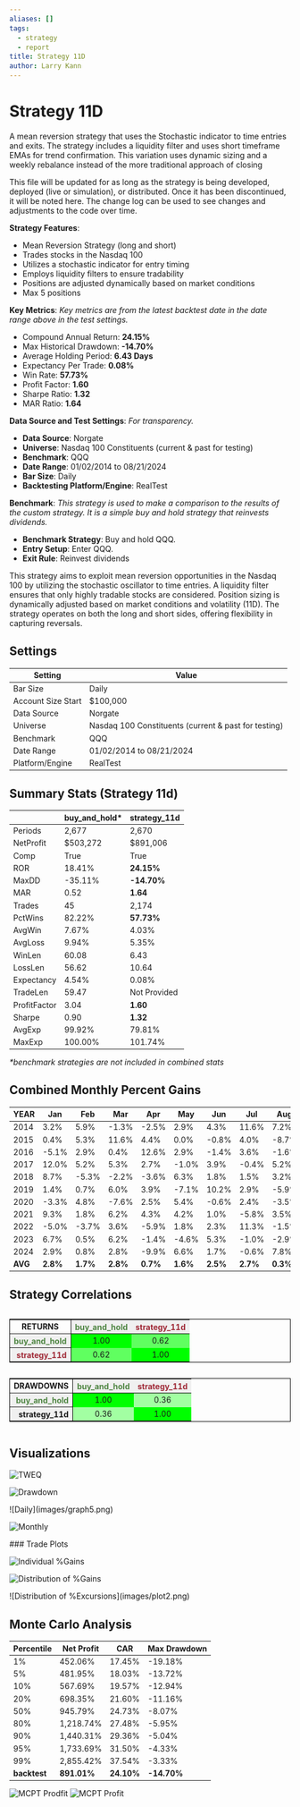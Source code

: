 ```yaml
---
aliases: []
tags:
  - strategy
  - report
title: Strategy 11D
author: Larry Kann
---
```


# Strategy 11D

A mean reversion strategy that uses the Stochastic indicator to time entries and exits. The strategy includes a liquidity filter and uses short timeframe EMAs for trend confirmation. This variation uses dynamic sizing and a weekly rebalance instead of the more traditional approach of closing

This file will be updated for as long as the strategy is being developed, deployed (live or simulation), or distributed. Once it has been discontinued, it will be noted here. The change log can be used to see changes and adjustments to the code over time.

**Strategy Features**:

- Mean Reversion Strategy (long and short)
- Trades stocks in the Nasdaq 100
- Utilizes a stochastic indicator for entry timing
- Employs liquidity filters to ensure tradability
- Positions are adjusted dynamically based on market conditions
- Max 5 positions

**Key Metrics**: _Key metrics are from the latest backtest date in the date range above in the test settings._

- Compound Annual Return: **24.15%**
- Max Historical Drawdown: **-14.70%**
- Average Holding Period: **6.43 Days**
- Expectancy Per Trade: **0.08%**
- Win Rate: **57.73%**
- Profit Factor: **1.60**
- Sharpe Ratio: **1.32**
- MAR Ratio: **1.64**

**Data Source and Test Settings**: _For transparency._

- **Data Source**: Norgate
- **Universe**: Nasdaq 100 Constituents (current & past for testing)
- **Benchmark**: QQQ
- **Date Range**: 01/02/2014 to 08/21/2024
- **Bar Size**: Daily
- **Backtesting Platform/Engine**: RealTest

**Benchmark**: _This strategy is used to make a comparison to the results of the custom strategy. It is a simple buy and hold strategy that reinvests dividends._

- **Benchmark Strategy**: Buy and hold QQQ.
- **Entry Setup**: Enter QQQ.
- **Exit Rule**: Reinvest dividends

This strategy aims to exploit mean reversion opportunities in the Nasdaq 100 by utilizing the stochastic oscillator to time entries. A liquidity filter ensures that only highly tradable stocks are considered. Position sizing is dynamically adjusted based on market conditions and volatility (11D). The strategy operates on both the long and short sides, offering flexibility in capturing reversals.

## Settings

| Setting            | Value                                                |
| ------------------ | ---------------------------------------------------- |
| Bar Size           | Daily                                                |
| Account Size Start | $100,000                                             |
| Data Source        | Norgate                                              |
| Universe           | Nasdaq 100 Constituents (current & past for testing) |
| Benchmark          | QQQ                                                  |
| Date Range         | 01/02/2014 to 08/21/2024                             |
| Platform/Engine    | RealTest                                             |

## Summary Stats (Strategy 11d)

|              | buy_and_hold* | strategy_11d |
| ------------ | ------------- | ------------ |
| Periods      | 2,677         | 2,670        |
| NetProfit    | $503,272      | $891,006     |
| Comp         | True          | True         |
| ROR          | 18.41%        | **24.15%**   |
| MaxDD        | -35.11%       | **-14.70%**  |
| MAR          | 0.52          | **1.64**     |
| Trades       | 45            | 2,174        |
| PctWins      | 82.22%        | **57.73%**   |
| AvgWin       | 7.67%         | 4.03%        |
| AvgLoss      | 9.94%         | 5.35%        |
| WinLen       | 60.08         | 6.43         |
| LossLen      | 56.62         | 10.64        |
| Expectancy   | 4.54%         | 0.08%        |
| TradeLen     | 59.47         | Not Provided |
| ProfitFactor | 3.04          | **1.60**     |
| Sharpe       | 0.90          | **1.32**     |
| AvgExp       | 99.92%        | 79.81%       |
| MaxExp       | 100.00%       | 101.74%      |

_*benchmark strategies are not included in combined stats_

## Combined Monthly Percent Gains

| YEAR  | Jan   | Feb   | Mar   | Apr   | May   | Jun   | Jul   | Aug   | Sep   | Oct   | Nov   | Dec   | **TOTAL** | MaxDD   |
| ----- | ----- | ----- | ----- | ----- | ----- | ----- | ----- | ----- | ----- | ----- | ----- | ----- | -------- | ------- |
| 2014  | 3.2%  | 5.9%  | -1.3% | -2.5% | 2.9%  | 4.3%  | 11.6% | 7.2%  | -4.7% | -2.7% | 1.0%  | -1.4% | **24.6%**  | -14.7%  |
| 2015  | 0.4%  | 5.3%  | 11.6% | 4.4%  | 0.0%  | -0.8% | 4.0%  | -8.7% | -2.0% | 10.4% | 4.0%  | -2.7% | **27.0%**  | -12.8%  |
| 2016  | -5.1% | 2.9%  | 0.4%  | 12.6% | 2.9%  | -1.4% | 3.6%  | -1.6% | 0.2%  | -3.3% | 2.9%  | 2.1% | **16.4%**  | -10.0%  |
| 2017  | 12.0% | 5.2%  | 5.3%  | 2.7%  | -1.0% | 3.9%  | -0.4% | 5.2%  | 1.1%  | 1.8%  | 0.7%  | 2.0% | **45.1%**  | -5.2%   |
| 2018  | 8.7%  | -5.3% | -2.2% | -3.6% | 6.3%  | 1.8%  | 1.5%  | 3.2%  | 2.5%  | -7.1% | 0.9%  | -4.3%| **1.1%**   | -13.7%  |
| 2019  | 1.4%  | 0.7%  | 6.0%  | 3.9%  | -7.1% | 10.2% | 2.9%  | -5.9% | 7.8%  | 9.8%  | 1.1%  | 5.1% | **40.0%**  | -10.1%  |
| 2020  | -3.3% | 4.8%  | -7.6% | 2.5%  | 5.4%  | -0.6% | 2.4%  | -3.5% | 2.6%  | 0.2%  | 10.1% | 9.1% | **22.9%**  | -13.9%  |
| 2021  | 9.3%  | 1.8%  | 6.2%  | 4.3%  | 4.2%  | 1.0%  | -5.8% | 3.5%  | -2.6% | 3.9%  | -1.0% | 6.0% | **34.4%**  | -9.2%   |
| 2022  | -5.0% | -3.7% | 3.6%  | -5.9% | 1.8%  | 2.3%  | 11.3% | -1.5% | -5.8% | 6.3%  | 10.0% | -5.1%| **6.3%**   | -12.6%  |
| 2023  | 6.7%  | 0.5%  | 6.2%  | -1.4% | -4.6% | 5.3%  | -1.0% | -2.9% | 3.2%  | -1.7% | 14.6% | 6.0% | **33.7%**  | -8.1%   |
| 2024  | 2.9%  | 0.8%  | 2.8%  | -9.9% | 6.6%  | 1.7%  | -0.6% | 7.8%  | n/a   | n/a   | n/a   | n/a  | **11.5%**  | -11.4%  |
| **AVG**| **2.8%**| **1.7%**| **2.8%**| **0.7%**| **1.6%**| **2.5%**| **2.7%**| **0.3%**| **0.2%**| **1.8%**| **4.4%**| **1.7%**| **23.9%** | **-11.1%** |

## Strategy Correlations

<div style='overflow-x:auto'>
<table class='w3-table' style='border:1px solid black'>
<tr style='border-bottom:1px solid black'>
<td style = 'border-right:1px solid black;text-align:center'><b>RETURNS</b></td>
<th scope='col' bgcolor=#F0F0F0 style='text-align:center;color:#4E8542'>buy_and_hold</th>
<th scope='col' bgcolor=#F0F0F0 style='text-align:center;color:#9F2936'>strategy_11d</th>
</tr>
<tr>
<th scope='row' bgcolor=#F0F0F0 style='text-align:right;border-right:1px solid black;color:#4E8542'>buy_and_hold</th>
<td bgcolor=#00FF00 style='text-align:center'>1.00</td>
<td bgcolor=#60FF60 style='text-align:center'>0.62</td>
</tr>
<tr>
<th scope='row' bgcolor=#F0F0F0 style='text-align:right;border-right:1px solid black;color:#9F2936'>strategy_11d</th>
<td bgcolor=#60FF60 style='text-align:center'>0.62</td>
<td bgcolor=#00FF00 style='text-align:center'>1.00</td>
</tr>
</table>
</div>

<!-- Add a blank line here to separate blocks -->

<div style='overflow-x:auto'>
<table class='w3-table' style='border:1px solid black'>
<tr style='border-bottom:1px solid black'>
<td style = 'border-right:1px solid black;text-align:center'><b>DRAWDOWNS</b></td>
<th scope='col' bgcolor=#F0F0F0 style='text-align:center;color:#4E8542'>buy_and_hold</th>
<th scope='col' bgcolor=#F0F0F0 style='text-align:center;color:#9F2936'>strategy_11d</th>
</tr>
<tr>
<th scope='row' bgcolor=#F0F0F0 style='text-align:right;border-right:1px solid black;color:#4E8542'>buy_and_hold</th>
<td bgcolor=#00FF00 style='text-align:center'>1.00</td>
<td bgcolor=#A2FFA2 style='text-align:center'>0.36</td>
</tr>
<tr>
<th scope='row' bgcolor=#F0F0F0 style='text-align:right;border-right:1px solid black;color=#9F2936'>strategy_11d</th>
<td bgcolor=#A2FFA2 style='text-align:center'>0.36</td>
<td bgcolor=#00FF00 style='text-align:center'>1.00</td>
</tr>
</table>
</div>

<!-- End of HTML block -->

## Visualizations


![TWEQ](Reports/docs/Strategy11D/images/graph2.png)

![Drawdown](Reports/docs/Strategy11D/images/graph3.png)
<div style="page-break-after: always;"></div>
![Daily](images/graph5.png)

![Monthly](Reports/docs/Strategy11D/images/graph7.png)
<div style="page-break-after: always;"></div>
### Trade Plots


![Individual %Gains](Reports/docs/Strategy11D/images/plot0.png)


![Distribution of %Gains](Reports/docs/Strategy11D/images/plot1.png)
<div style="page-break-after: always;"></div>
![Distribution of %Excursions](images/plot2.png)

## Monte Carlo Analysis

| Percentile   | Net Profit  | CAR        | Max Drawdown |
| ------------ | ----------- | ---------- | ------------ |
| 1%           | 452.06%     | 17.45%     | -19.18%      |
| 5%           | 481.95%     | 18.03%     | -13.72%      |
| 10%          | 567.69%     | 19.57%     | -12.94%      |
| 20%          | 698.35%     | 21.60%     | -11.16%      |
| 50%          | 945.79%     | 24.73%     | -8.07%       |
| 80%          | 1,218.74%   | 27.48%     | -5.95%       |
| 90%          | 1,440.31%   | 29.36%     | -5.04%       |
| 95%          | 1,733.69%   | 31.50%     | -4.33%       |
| 99%          | 2,855.42%   | 37.54%     | -3.33%       |
| **backtest** | **891.01%** | **24.10%** | **-14.70%**  |

![MCPT Prodfit](Reports/docs/Strategy11D/images/plot4.png)
![MCPT Profit](Reports/docs/Strategy11D/images/plot5.png)



